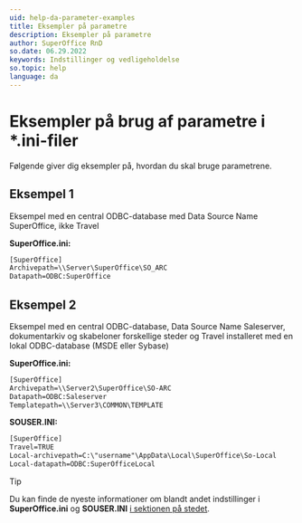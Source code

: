 ```yaml
---
uid: help-da-parameter-examples
title: Eksempler på parametre
description: Eksempler på parametre
author: SuperOffice RnD
so.date: 06.29.2022
keywords: Indstillinger og vedligeholdelse
so.topic: help
language: da
---
```


# Eksempler på brug af parametre i \*.ini-filer

Følgende giver dig eksempler på, hvordan du skal bruge parametrene.

## Eksempel 1

Eksempel med en central ODBC-database med Data Source Name SuperOffice, ikke Travel

**SuperOffice.ini:**

```txt
[SuperOffice]
Archivepath=\\Server\SuperOffice\SO_ARC
Datapath=ODBC:SuperOffice
```

## Eksempel 2

Eksempel med en central ODBC-database, Data Source Name Saleserver, dokumentarkiv og skabeloner forskellige steder og Travel installeret med en lokal ODBC-database (MSDE eller Sybase)

**SuperOffice.ini:**

```txt
[SuperOffice]
Archivepath=\\Server2\SuperOffice\SO-ARC
Datapath=ODBC:Saleserver
Templatepath=\\Server3\COMMON\TEMPLATE 
```

**SOUSER.INI:**

```txt
[SuperOffice]
Travel=TRUE
Local-archivepath=C:\"username"\AppData\Local\SuperOffice\So-Local
Local-datapath=ODBC:SuperOfficeLocal
```

> [!TIP]
> Du kan finde de nyeste informationer om blandt andet indstillinger i **SuperOffice.ini** og **SOUSER.INI** [i sektionen på stedet][1].

<!-- Referenced links -->
[1]: ../../../travel/index.md

<!-- Referenced images -->
